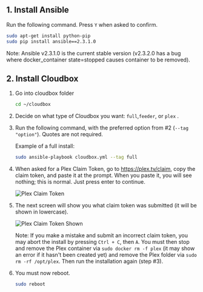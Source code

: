 ## 1. Install Ansible ###

Run the following command. Press `Y` when asked to confirm. 
```bash
sudo apt-get install python-pip
sudo pip install ansible==2.3.1.0
```
Note: Ansible v2.3.1.0 is the current stable version (v2.3.2.0 has a bug where docker_container state=stopped causes container to be removed).


## 2. Install Cloudbox

1. Go into cloudbox folder

    ```bash
    cd ~/cloudbox
    ```

2. Decide on what type of Cloudbox you want: `full`,`feeder`, or `plex` .

3. Run the following command, with the preferred option from #2 (`--tag "option"`). Quotes are not required.

    Example of a full install:
      ```bash
      sudo ansible-playbook cloudbox.yml --tag full
      ```
4. When asked for a Plex Claim Token, go to https://plex.tv/claim, copy the claim token, and paste it at the prompt. When you paste it, you will see nothing; this is normal. Just press enter to continue. 

    ![Plex Claim Token](http://i.imgur.com/SkRnay2.png)

5. The next screen will show you what claim token was submitted (it will be shown in lowercase).

    ![Plex Claim Token Shown](http://i.imgur.com/ubnNg3I.png)

    Note: If you make a mistake and submit an incorrect claim token, you may abort the install by pressing `Ctrl + C`, then `A`. You must then stop and remove the Plex container via `sudo docker rm -f plex` (it may show an error if it hasn't been created yet) and remove the Plex folder via `sudo rm -rf /opt/plex`. Then run the installation again (step #3).

5. You must now reboot.
    ```bash
    sudo reboot
     ```